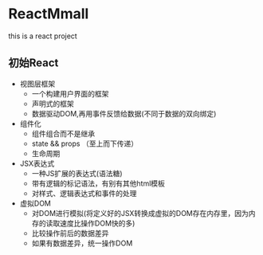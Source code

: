 # ReactMmall
this is a react project

## 初始React

- 视图层框架
	- 一个构建用户界面的框架
	- 声明式的框架
	- 数据驱动DOM,再用事件反馈给数据(不同于数据的双向绑定)
- 组件化
	- 组件组合而不是继承
	- state && props （至上而下传递）
	- 生命周期
- JSX表达式
	- 一种JS扩展的表达式(语法糖)
	- 带有逻辑的标记语法，有别有其他html模板
	- 对样式、逻辑表达式和事件的处理
- 虚拟DOM
	- 对DOM进行模拟(将定义好的JSX转换成虚拟的DOM存在内存里，因为内存的读取速度比操作DOM快的多)
	- 比较操作前后的数据差异
	- 如果有数据差异，统一操作DOM

